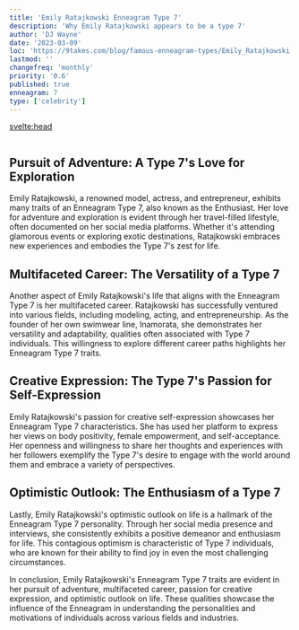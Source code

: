 ```yaml
---
title: 'Emily Ratajkowski Enneagram Type 7'
description: 'Why Emily Ratajkowski appears to be a type 7'
author: 'DJ Wayne'
date: '2023-03-09'
loc: 'https://9takes.com/blog/famous-enneagram-types/Emily_Ratajkowski'
lastmod: ''
changefreq: 'monthly'
priority: '0.6'
published: true
enneagram: 7
type: ['celebrity']
---
```


<svelte:head>
  <meta property="og:image" content="https://9takes.com/types/7s/Emily_Ratajkowski.webp" />
  <link rel="canonical" href="https://9takes.com/blog/famous-enneagram-types/Emily_Ratajkowski">
</svelte:head>
<script>
	import  PopCard  from "../../lib/components/atoms/PopCard.svelte";
</script>
<div
	style="display: flex;
    justify-content: center;
	"
>
	<PopCard
		image={`/types/7s/${'Emily_Ratajkowski'}.webp`}
		showIcon={false}
		text="Emily Ratajkowski"
		subtext=""
	/>
</div>

## Pursuit of Adventure: A Type 7's Love for Exploration

Emily Ratajkowski, a renowned model, actress, and entrepreneur, exhibits many traits of an Enneagram Type 7, also known as the Enthusiast. Her love for adventure and exploration is evident through her travel-filled lifestyle, often documented on her social media platforms. Whether it's attending glamorous events or exploring exotic destinations, Ratajkowski embraces new experiences and embodies the Type 7's zest for life.

## Multifaceted Career: The Versatility of a Type 7

Another aspect of Emily Ratajkowski's life that aligns with the Enneagram Type 7 is her multifaceted career. Ratajkowski has successfully ventured into various fields, including modeling, acting, and entrepreneurship. As the founder of her own swimwear line, Inamorata, she demonstrates her versatility and adaptability, qualities often associated with Type 7 individuals. This willingness to explore different career paths highlights her Enneagram Type 7 traits.

## Creative Expression: The Type 7's Passion for Self-Expression

Emily Ratajkowski's passion for creative self-expression showcases her Enneagram Type 7 characteristics. She has used her platform to express her views on body positivity, female empowerment, and self-acceptance. Her openness and willingness to share her thoughts and experiences with her followers exemplify the Type 7's desire to engage with the world around them and embrace a variety of perspectives.

## Optimistic Outlook: The Enthusiasm of a Type 7

Lastly, Emily Ratajkowski's optimistic outlook on life is a hallmark of the Enneagram Type 7 personality. Through her social media presence and interviews, she consistently exhibits a positive demeanor and enthusiasm for life. This contagious optimism is characteristic of Type 7 individuals, who are known for their ability to find joy in even the most challenging circumstances.

In conclusion, Emily Ratajkowski's Enneagram Type 7 traits are evident in her pursuit of adventure, multifaceted career, passion for creative expression, and optimistic outlook on life. These qualities showcase the influence of the Enneagram in understanding the personalities and motivations of individuals across various fields and industries.

